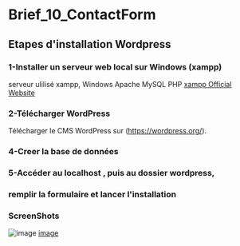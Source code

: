 # Brief_10_ContactForm
## Etapes d'installation Wordpress
### 1-Installer un serveur web local sur Windows (xampp)
serveur ulilisé xampp, Windows Apache MySQL PHP [xampp Official Website](https://www.apachefriends.org/fr/index.html)
### 2-Télécharger WordPress
Télécharger le CMS WordPress sur (https://wordpress.org/).
### 4-Creer la base de données
### 5-Accéder au localhost , puis au dossier wordpress,
### remplir la formulaire et lancer l'installation
### ScreenShots
![image](https://user-images.githubusercontent.com/93975470/170968944-a30d1888-46dd-4712-9f10-ab70374ab6c1.png)
[image](https://user-images.githubusercontent.com/93975470/170967248-0c8ba44f-9a96-49de-87d6-82fe6c30bfac.png)


